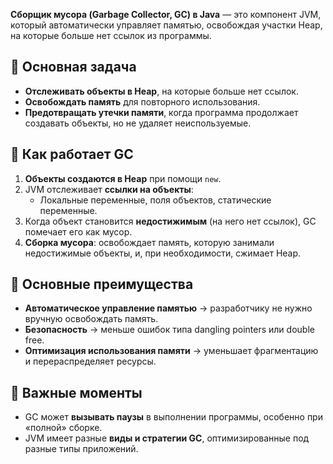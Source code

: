 **Сборщик мусора (Garbage Collector, GC) в Java** — это компонент JVM, который автоматически управляет памятью, освобождая участки Heap, на которые больше нет ссылок из программы.
## 🔹 Основная задача
- **Отслеживать объекты в Heap**, на которые больше нет ссылок.
- **Освобождать память** для повторного использования.
- **Предотвращать утечки памяти**, когда программа продолжает создавать объекты, но не удаляет неиспользуемые.
## 🔹 Как работает GC
1. **Объекты создаются в Heap** при помощи `new`.
2. JVM отслеживает **ссылки на объекты**:
    - Локальные переменные, поля объектов, статические переменные.
3. Когда объект становится **недостижимым** (на него нет ссылок), GC помечает его как мусор.
4. **Сборка мусора**: освобождает память, которую занимали недостижимые объекты, и, при необходимости, сжимает Heap.
## 🔹 Основные преимущества
- **Автоматическое управление памятью** → разработчику не нужно вручную освобождать память.
- **Безопасность** → меньше ошибок типа dangling pointers или double free.
- **Оптимизация использования памяти** → уменьшает фрагментацию и перераспределяет ресурсы.
## 🔹 Важные моменты
- GC может **вызывать паузы** в выполнении программы, особенно при «полной» сборке.
- JVM имеет разные **виды и стратегии GC**, оптимизированные под разные типы приложений.
